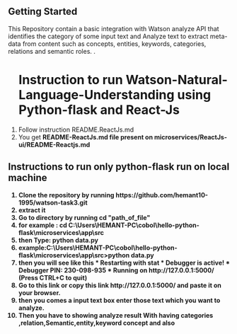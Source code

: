 
<h2>Getting Started</h2>
<p>This Repository contain a basic integration with Watson analyze API that identifies
the category of some input text and Analyze text to extract meta-data from content such as concepts, entities, keywords, categories, relations and semantic roles. .</p>
<ol>
<h1>Instruction to run Watson-Natural-Language-Understanding using Python-flask and React-Js</h1>
<li>Follow instruction README.ReactJs.md  </li>
<li>You get <b>README-ReactJs.md <b> file present on microservices/ReactJs-ui/README-Reactjs.md </li>
  </ol>

<h2>Instructions to run only python-flask run on local machine </h2>
<ol>
  <li>Clone the repository by running <a>https://github.com/hemant10-1995/watson-task3.git</a> </li>
  <li><b> extract it </b></li>
  <li>Go to directory by running cd "path_of_file" </li>
  <li> <b> for example : cd C:\Users\HEMANT-PC\cobol\hello-python-flask\microservices\app\src </b></li>
   <li> <b> then Type: python data.py </b>
   	 <li> <b> example:</b>C:\Users\HEMANT-PC\cobol\hello-python-flask\microservices\app\src>python data.py</li>
    <li> <b>then you will see like this </b>
     * Restarting with stat
     * Debugger is active!
     * Debugger PIN: 230-098-935
     * Running on http://127.0.0.1:5000/ (Press CTRL+C to quit)</li>		


  <li>Go to this link or copy this link http://127.0.0.1:5000/ and paste it on your browser.</li>
  <li>then you comes a input text box <b>enter those text which you want to analyze.</b></li>
  <li>Then you have to showing analyze result <b> With having categories ,relation,Semantic,entity,keyword concept and also</li>
</ol>



#
